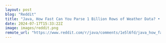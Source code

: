 ```yaml
---
layout: post
blog: "Reddit"
title: "Java, How Fast Can You Parse 1 Billion Rows of Weather Data? • Roy van Rijn"
date: 2024-07-17T15:33:22Z
image: images/reddit.png
remote_url: "https://www.reddit.com/r/java/comments/1e5l6fd/java_how_fast_can_you_parse_1_billion_rows_of/"
---
```

